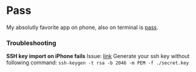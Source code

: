 # Pass

My absolutly favorite app on phone, also on terminal is [pass](https://www.passwordstore.org/).

### Troubleshooting

**SSH key import on iPhone fails** Issue: [link](https://github.com/mssun/passforios/issues/218)
Generate your ssh key without following command:
`ssh-keygen -t rsa -b 2046 -m PEM -f ./secret.key`
